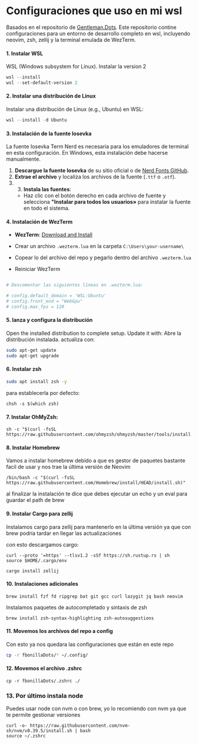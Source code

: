 # Configuraciones que uso en mi wsl

Basados en el repositorio de [Gentleman.Dots](https://github.com/Gentleman-Programming/Gentleman.Dots). Este repositorio contine configuraciones para un entorno de desarrollo completo en wsl, incluyendo neovim, zsh, zellij y la terminal emulada de WezTerm. 

#### 1. Instalar WSL
WSL (Windows subsystem for Linux). Instalar la version 2


```powershell
wsl --install
wsl --set-default-version 2
```

#### 2. Instalar una distribución de Linux

Instalar una distribución de Linux (e.g., Ubuntu) en WSL:

```powershell
wsl --install -d Ubuntu
```
#### 3. Instalación de la fuente Iosevka

La fuente Iosevka Term Nerd es necesaria para los emuladores de terminal en esta configuración. En Windows, esta instalación debe hacerse manualmente.

1. **Descargue la fuente Iosevka** de su sitio oficial o de [Nerd Fonts GitHub](https://github.com/ryanoasis/nerd-fonts).
2. **Extrae el archivo** y localiza los archivos de la fuente (`.ttf` o `.otf`).
3. 3. **Instala las fuentes**:
   - Haz clic con el botón derecho en cada archivo de fuente y selecciona **"Instalar para todos los usuarios»** para instalar la fuente en todo el sistema.

#### 4. Instalación de WezTerm

- **WezTerm**: [Download and Install](https://wezfurlong.org/wezterm/installation.html)
  
- Crear un archivo `.wezterm.lua` en la carpeta `C:\Users\your-username\`
- Copear lo del archivo del repo y pegarlo dentro del archivo `.wezterm.lua`
- Reiniciar WezTerm


```powershell

# Descomentar las siguientes líneas en .wezterm.lua:

# config.default_domain = 'WSL:Ubuntu'
# config.front_end = "WebGpu"
# config.max_fps = 120
```

#### 5. lanza y configura la distribución

Open the installed distribution to complete setup. Update it with:
Abre la distribución instalada. actualiza con:

```bash
sudo apt-get update
sudo apt-get upgrade
```
#### 6. Instalar zsh

```bash
sudo apt install zsh -y
```
para establecerla por defecto:
```
chsh -s $(which zsh)
```

#### 7. Instalar OhMyZsh:

```
sh -c "$(curl -fsSL https://raw.githubusercontent.com/ohmyzsh/ohmyzsh/master/tools/install.sh)"
```


#### 8. Instalar Homebrew 
Vamos a instalar homebrew debido a que es gestor de paquetes bastante facil de usar y nos trae la última versión de Neovim

```
/bin/bash -c "$(curl -fsSL https://raw.githubusercontent.com/Homebrew/install/HEAD/install.sh)"
```
al finalizar la instalación te dice que debes ejecutar un echo y un eval para guardar el path de brew

#### 9. Instalar Cargo para zellij
Instalamos cargo para zellij para mantenerlo en la última versión ya que con brew podría tardar en llegar las actualizaciones

con esto descargamos cargo:
```
curl --proto '=https' --tlsv1.2 -sSf https://sh.rustup.rs | sh
source $HOME/.cargo/env
```

```
cargo install zellij
```

#### 10. Instalaciones adicionales

```
brew install fzf fd ripgrep bat git gcc curl lazygit jq bash neovim
```
Instalamos paquetes de autocompletado y sintaxis de zsh
```
brew install zsh-syntax-highlighting zsh-autosuggestions
```

#### 11. Movemos los archivos del repo a config
Con esto ya nos quedara las configuraciones que están en este repo
```bash
cp -r fbonillaDots/* ~/.config/
```
#### 12. Movemos el archivo .zshrc 
```
cp -r fbonillaDots/.zshrc ./
```

### 13. Por último instala node
Puedes usar node con nvm o con brew, yo lo recomiendo con nvm ya que te permite gestionar versiones

```
curl -o- https://raw.githubusercontent.com/nvm-sh/nvm/v0.39.5/install.sh | bash
source ~/.zshrc
```

